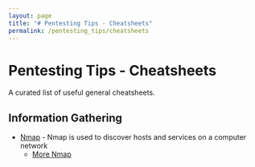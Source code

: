 ```yaml
---
layout: page
title: "# Pentesting Tips - Cheatsheets"
permalink: /pentesting_tips/cheatsheets
---
```


# Pentesting Tips - Cheatsheets

A curated list of useful general cheatsheets.

## Information Gathering

- [Nmap](https://github.com/1ncendium/Pentesting-Wiki/wiki/Nmap) - Nmap is used to discover hosts and services on a computer network
  - [More Nmap](https://www.tutorialspoint.com/nmap-cheat-sheet)
